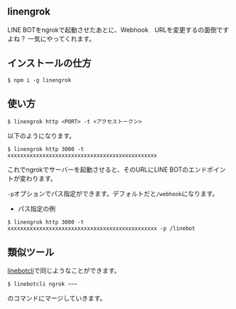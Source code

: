 
## linengrok

LINE BOTをngrokで起動させたあとに、Webhook　URLを変更するの面倒ですよね？
一気にやってくれます。

## インストールの仕方

```
$ npm i -g linengrok
```

## 使い方

```
$ linengrok http <PORT> -t <アクセストークン>
```

以下のようになります。

```
$ linengrok http 3000 -t xxxxxxxxxxxxxxxxxxxxxxxxxxxxxxxxxxxxxxxxxxxxxxx
```

これでngrokでサーバーを起動させると、そのURLにLINE BOTのエンドポイントが変わります。

`-p`オプションでパス指定ができます。デフォルトだと`/webhook`になります。

- パス指定の例

```
$ linengrok http 3000 -t xxxxxxxxxxxxxxxxxxxxxxxxxxxxxxxxxxxxxxxxxxxxxxx -p /linebot
```

## 類似ツール

[linebotcli](https://www.npmjs.com/package/linebotcli)で同じようなことができます。

```
$ linebotcli ngrok ~~~
```

のコマンドにマージしていきます。